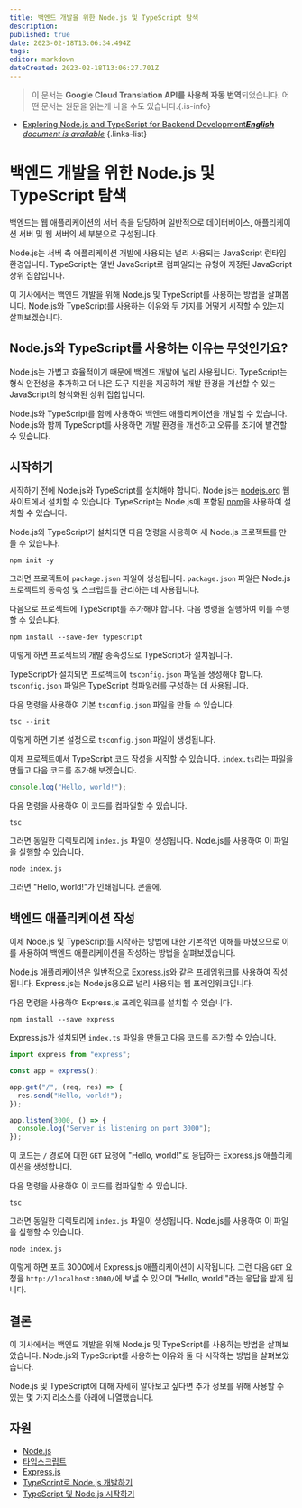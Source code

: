 ```yaml
---
title: 백엔드 개발을 위한 Node.js 및 TypeScript 탐색
description: 
published: true
date: 2023-02-18T13:06:34.494Z
tags: 
editor: markdown
dateCreated: 2023-02-18T13:06:27.701Z
---
```


> 이 문서는 **Google Cloud Translation API를 사용해 자동 번역**되었습니다.
어떤 문서는 원문을 읽는게 나을 수도 있습니다.{.is-info}



- [Exploring Node.js and TypeScript for Backend Development***English** document is available*](/en/Knowledge-base/Backend/exploring-node-js-and-typescript-for-backend-development)
{.links-list}


# 백엔드 개발을 위한 Node.js 및 TypeScript 탐색

백엔드는 웹 애플리케이션의 서버 측을 담당하며 일반적으로 데이터베이스, 애플리케이션 서버 및 웹 서버의 세 부분으로 구성됩니다.

Node.js는 서버 측 애플리케이션 개발에 사용되는 널리 사용되는 JavaScript 런타임 환경입니다. TypeScript는 일반 JavaScript로 컴파일되는 유형이 지정된 JavaScript 상위 집합입니다.

이 기사에서는 백엔드 개발을 위해 Node.js 및 TypeScript를 사용하는 방법을 살펴봅니다. Node.js와 TypeScript를 사용하는 이유와 두 가지를 어떻게 시작할 수 있는지 살펴보겠습니다.

## Node.js와 TypeScript를 사용하는 이유는 무엇인가요?

Node.js는 가볍고 효율적이기 때문에 백엔드 개발에 널리 사용됩니다. TypeScript는 형식 안전성을 추가하고 더 나은 도구 지원을 제공하여 개발 환경을 개선할 수 있는 JavaScript의 형식화된 상위 집합입니다.

Node.js와 TypeScript를 함께 사용하여 백엔드 애플리케이션을 개발할 수 있습니다. Node.js와 함께 TypeScript를 사용하면 개발 환경을 개선하고 오류를 조기에 발견할 수 있습니다.

## 시작하기

시작하기 전에 Node.js와 TypeScript를 설치해야 합니다. Node.js는 [nodejs.org](https://nodejs.org/) 웹사이트에서 설치할 수 있습니다. TypeScript는 Node.js에 포함된 [npm](https://www.npmjs.com/)을 사용하여 설치할 수 있습니다.

Node.js와 TypeScript가 설치되면 다음 명령을 사용하여 새 Node.js 프로젝트를 만들 수 있습니다.

```
npm init -y
```

그러면 프로젝트에 `package.json` 파일이 생성됩니다. `package.json` 파일은 Node.js 프로젝트의 종속성 및 스크립트를 관리하는 데 사용됩니다.

다음으로 프로젝트에 TypeScript를 추가해야 합니다. 다음 명령을 실행하여 이를 수행할 수 있습니다.

```
npm install --save-dev typescript
```

이렇게 하면 프로젝트의 개발 종속성으로 TypeScript가 설치됩니다.

TypeScript가 설치되면 프로젝트에 `tsconfig.json` 파일을 생성해야 합니다. `tsconfig.json` 파일은 TypeScript 컴파일러를 구성하는 데 사용됩니다.

다음 명령을 사용하여 기본 `tsconfig.json` 파일을 만들 수 있습니다.

```
tsc --init
```

이렇게 하면 기본 설정으로 `tsconfig.json` 파일이 생성됩니다.

이제 프로젝트에서 TypeScript 코드 작성을 시작할 수 있습니다. `index.ts`라는 파일을 만들고 다음 코드를 추가해 보겠습니다.

```typescript
console.log("Hello, world!");
```

다음 명령을 사용하여 이 코드를 컴파일할 수 있습니다.

```
tsc
```

그러면 동일한 디렉토리에 `index.js` 파일이 생성됩니다. Node.js를 사용하여 이 파일을 실행할 수 있습니다.

```
node index.js
```

그러면 "Hello, world!"가 인쇄됩니다. 콘솔에.

## 백엔드 애플리케이션 작성

이제 Node.js 및 TypeScript를 시작하는 방법에 대한 기본적인 이해를 마쳤으므로 이를 사용하여 백엔드 애플리케이션을 작성하는 방법을 살펴보겠습니다.

Node.js 애플리케이션은 일반적으로 [Express.js](https://expressjs.com/)와 같은 프레임워크를 사용하여 작성됩니다. Express.js는 Node.js용으로 널리 사용되는 웹 프레임워크입니다.

다음 명령을 사용하여 Express.js 프레임워크를 설치할 수 있습니다.

```
npm install --save express
```

Express.js가 설치되면 `index.ts` 파일을 만들고 다음 코드를 추가할 수 있습니다.

```typescript
import express from "express";

const app = express();

app.get("/", (req, res) => {
  res.send("Hello, world!");
});

app.listen(3000, () => {
  console.log("Server is listening on port 3000");
});
```

이 코드는 `/` 경로에 대한 `GET` 요청에 "Hello, world!"로 응답하는 Express.js 애플리케이션을 생성합니다.

다음 명령을 사용하여 이 코드를 컴파일할 수 있습니다.

```
tsc
```

그러면 동일한 디렉토리에 `index.js` 파일이 생성됩니다. Node.js를 사용하여 이 파일을 실행할 수 있습니다.

```
node index.js
```

이렇게 하면 포트 3000에서 Express.js 애플리케이션이 시작됩니다. 그런 다음 `GET` 요청을 `http://localhost:3000/`에 보낼 수 있으며 "Hello, world!"라는 응답을 받게 됩니다.

## 결론

이 기사에서는 백엔드 개발을 위해 Node.js 및 TypeScript를 사용하는 방법을 살펴보았습니다. Node.js와 TypeScript를 사용하는 이유와 둘 다 시작하는 방법을 살펴보았습니다.

Node.js 및 TypeScript에 대해 자세히 알아보고 싶다면 추가 정보를 위해 사용할 수 있는 몇 가지 리소스를 아래에 나열했습니다.

## 자원

- [Node.js](https://nodejs.org/)
- [타입스크립트](https://www.typescriptlang.org/)
- [Express.js](https://expressjs.com/)
- [TypeScript로 Node.js 개발하기](https://www.smashingmagazine.com/2017/06/node-js-development-in-typescript/)
- [TypeScript 및 Node.js 시작하기](https://www.taniarascia.com/getting-started-with-typescript-and-node-js/)